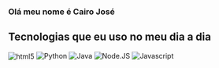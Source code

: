 ### Olá meu nome é Cairo José


## Tecnologias que eu uso no meu dia a dia

<div>
<img align="center" alt="html5" src="https://img.shields.io/badge/HTML5-E34F26?style=for-the-badge&logo=html5&logoColor=white" >
<img aling="center" alt="Python" src="https://img.shields.io/badge/Python-14354C?style=for-the-badge&logo=python&logoColor=white"/>
<img aling="center" alt="Java" src="https://img.shields.io/badge/Java-ED8B00?style=for-the-badge&logo=openjdk&logoColor=white"/>
<img aling="center" alt="Node.JS" src="https://img.shields.io/badge/Node.js-43853D?style=for-the-badge&logo=node.js&logoColor=white"/>
<img aling="center" alt="Javascript" src="https://img.shields.io/badge/JavaScript-F7DF1E?style=for-the-badge&logo=javascript&logoColor=black"/>


</div>
